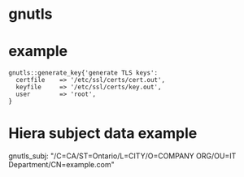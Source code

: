 # gnutls


# example 
    gnutls::generate_key{'generate TLS keys':
      certfile    => '/etc/ssl/certs/cert.out',
      keyfile     => '/etc/ssl/certs/key.out',
      user        => 'root',
    }
    
# Hiera subject data example

gnutls_subj: "/C=CA/ST=Ontario/L=CITY/O=COMPANY ORG/OU=IT Department/CN=example.com"
